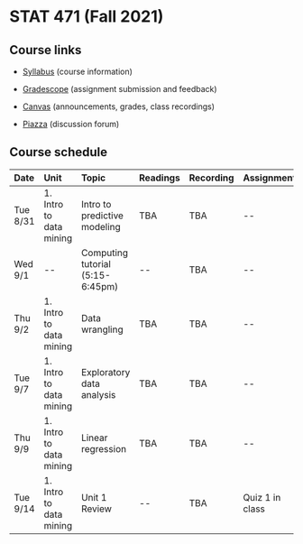 # STAT  471 (Fall 2021)

## Course links

- [Syllabus](https://github.com/Katsevich-Teaching/stat-471-fall-2021/blob/main/Syllabus.pdf) (course information)

- [Gradescope](https://www.gradescope.com/courses/285259) (assignment submission and feedback)

- [Canvas](https://canvas.upenn.edu/courses/1597404) (announcements, grades, class recordings)

- [Piazza](https://piazza.com/upenn/fall2021/stat471) (discussion forum)

## Course schedule

Date | Unit | Topic | Readings | Recording | Assignments
:---|:---|:---|:---|:---|:---
Tue 8/31 | 1. Intro to data mining | Intro to predictive modeling | TBA  |  TBA | --
Wed 9/1 | -- | Computing tutorial (5:15-6:45pm) | -- | TBA | --
Thu 9/2 | 1. Intro to data mining | Data wrangling | TBA | TBA | --
Tue 9/7 | 1. Intro to data mining | Exploratory data analysis | TBA | TBA | --
Thu 9/9 | 1. Intro to data mining | Linear regression | TBA | TBA | --
Tue 9/14 | 1. Intro to data mining | Unit 1 Review | -- | TBA | Quiz 1 in class
